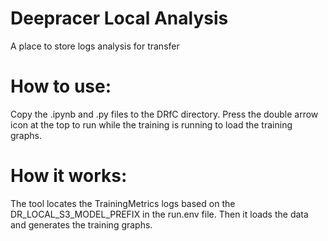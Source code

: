 # Deepracer Local Analysis
A place to store logs analysis for transfer

# How to use: 
Copy the .ipynb and .py files to the DRfC directory. Press the double arrow icon at the top to run while the training is running to load the training graphs.

# How it works:
The tool locates the TrainingMetrics logs based on the DR_LOCAL_S3_MODEL_PREFIX in the run.env file. Then it loads the data and generates the training graphs.
